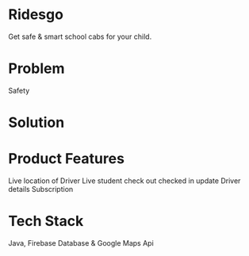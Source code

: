 # Ridesgo
Get safe &amp; smart school cabs for your child.

# Problem
Safety

# Solution

# Product Features 
Live location of Driver
Live student check out checked in update
Driver details 
Subscription

# Tech Stack 
Java, Firebase Database & Google Maps Api

